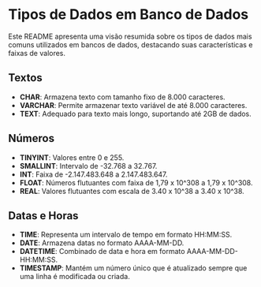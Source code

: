 # Tipos de Dados em Banco de Dados

Este README apresenta uma visão resumida sobre os tipos de dados mais comuns utilizados em bancos de dados, destacando suas características e faixas de valores.

## Textos

- **CHAR**: Armazena texto com tamanho fixo de 8.000 caracteres.
- **VARCHAR**: Permite armazenar texto variável de até 8.000 caracteres.
- **TEXT**: Adequado para texto mais longo, suportando até 2GB de dados.

## Números

- **TINYINT**: Valores entre 0 e 255.
- **SMALLINT**: Intervalo de -32.768 a 32.767.
- **INT**: Faixa de -2.147.483.648 a 2.147.483.647.
- **FLOAT**: Números flutuantes com faixa de 1,79 x 10^308 a 1,79 x 10^308.
- **REAL**: Valores flutuantes com escala de 3.40 x 10^38 a 3.40 x 10^38.

## Datas e Horas

- **TIME**: Representa um intervalo de tempo em formato HH:MM:SS.
- **DATE**: Armazena datas no formato AAAA-MM-DD.
- **DATETIME**: Combinado de data e hora em formato AAAA-MM-DD-HH:MM:SS.
- **TIMESTAMP**: Mantém um número único que é atualizado sempre que uma linha é modificada ou criada.

